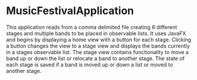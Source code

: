 # MusicFestivalApplication
This application reads from a comma delimited file creating 6 different stages and multiple bands to be placed in observable lists. It uses JavaFX and begins by displaying a home view with a button for each stage. Clicking a button changes the view to a stage view and displays the bands currently in a stages observable list. The stage view contains functionality to move a band up or down the list or relocate a band to another stage. The state of each stage is saved if a band is moved up or down a list or moved to another stage.
